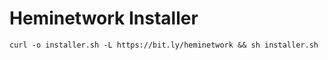 # Heminetwork Installer

```
curl -o installer.sh -L https://bit.ly/heminetwork && sh installer.sh
```
